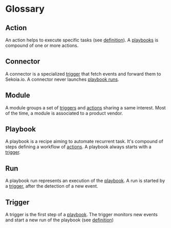 # Glossary


## Action

An action helps to execute specific tasks (see [definition](https://docs.sekoia.io/xdr/features/automate/actions/)). A [playbooks](#Playbook) is compound of one or more actions.


## Connector

A connector is a specialized [trigger](#Trigger) that fetch events and forward them to Sekoia.io. A connector never launches [playbook runs](#Run).


## Module

A module groups a set of [triggers](#Trigger) and [actions](#Actions) sharing a same interest. Most of the time, a module is associated to a product vendor.


## Playbook

A playbook is a recipe aiming to automate recurrent task. It's compound of steps defining a workflow of [actions](#Action).
A playbook always starts with a [trigger](#Trigger).


## Run

A playbook run represents an execution of the [playbook](#Playbook). A run is started by a [trigger](#Trigger), after the detection of a new event.


## Trigger

A trigger is the first step of a [playbook](#Playbook). The trigger monitors new events and start a new run of the playbook (see [definition](https://docs.sekoia.io/xdr/features/automate/triggers/))
